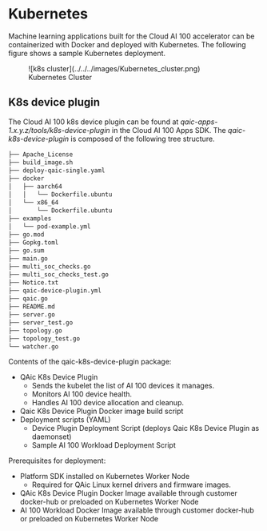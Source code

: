 # Kubernetes
Machine learning applications built for the Cloud AI 100 accelerator can be containerized with Docker and deployed with Kubernetes. The following figure shows a sample Kubernetes deployment.

<figure markdown="span">
  ![k8s cluster](../../../images/Kubernetes_cluster.png)
  <figcaption>Kubernetes Cluster</figcaption>
</figure>

## K8s device plugin 

The Cloud AI 100 k8s device plugin can be found at *qaic-apps-1.x.y.z/tools/k8s-device-plugin* in the Cloud AI 100 Apps SDK. The *qaic-k8s-device-plugin* is composed of the following tree structure. 

```
├── Apache_License
├── build_image.sh
├── deploy-qaic-single.yaml
├── docker
│   ├── aarch64
│   │   └── Dockerfile.ubuntu
│   └── x86_64
│       └── Dockerfile.ubuntu
├── examples
│   └── pod-example.yml
├── go.mod
├── Gopkg.toml
├── go.sum
├── main.go
├── multi_soc_checks.go
├── multi_soc_checks_test.go
├── Notice.txt
├── qaic-device-plugin.yml
├── qaic.go
├── README.md
├── server.go
├── server_test.go
├── topology.go
├── topology_test.go
└── watcher.go

```

Contents of the qaic-k8s-device-plugin package:

- QAic K8s Device Plugin
    - Sends the kubelet the list of AI 100 devices it manages.
    - Monitors AI 100 device health.
    - Handles AI 100 device allocation and cleanup.
- Qaic K8s Device Plugin Docker image build script
- Deployment scripts (YAML)
    - Device Plugin Deployment Script (deploys Qaic K8s Device Plugin as daemonset)
    - Sample AI 100 Workload Deployment Script
    
Prerequisites for deployment:

- Platform SDK installed on Kubernetes Worker Node
    - Required for QAic Linux kernel drivers and firmware images.
- QAic K8s Device Plugin Docker Image available through customer docker-hub or preloaded on Kubernetes Worker Node
- AI 100 Workload Docker Image available through customer docker-hub or preloaded on Kubernetes Worker Node
